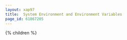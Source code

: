 ```yaml
---
layout: xap97
title:  System Environment and Environment Variables
page_id: 61867205
---
```


{% children %}
